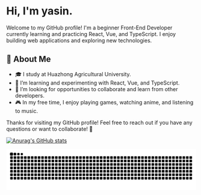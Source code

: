 # Hi, I'm yasin.

Welcome to my GitHub profile! I'm a beginner Front-End Developer currently learning and practicing React, Vue, and TypeScript. I enjoy building web applications and exploring new technologies.

## 🚀 About Me

- 🎓 I study at Huazhong Agricultural University.
- 🌱 I’m learning and experimenting with React, Vue, and TypeScript.
- 👯 I’m looking for opportunities to collaborate and learn from other developers.
- 🎮 In my free time, I enjoy playing games, watching anime, and listening to music.

Thanks for visiting my GitHub profile! Feel free to reach out if you have any questions or want to collaborate! 🚀

[![Anurag's GitHub stats](https://github-readme-stats.vercel.app/api?username=yasin0324&show_icons=true&theme=radical)](https://github.com/yasin0324)

<picture>
  <source media="(prefers-color-scheme: dark)" srcset="https://raw.githubusercontent.com/yasin0324/yasin0324/output/github-contribution-grid-snake-dark.svg">
  <source media="(prefers-color-scheme: light)" srcset="https://raw.githubusercontent.com/yasin0324/yasin0324/output/github-contribution-grid-snake.svg">
  <img alt="github contribution grid snake animation" src="https://raw.githubusercontent.com/yasin0324/yasin0324/output/github-contribution-grid-snake.svg">
</picture>
